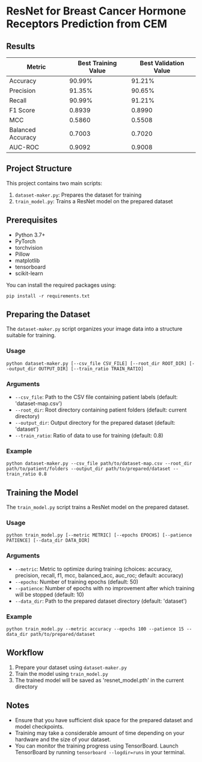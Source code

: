 # ResNet for Breast Cancer Hormone Receptors Prediction from CEM

## Results

| Metric | Best Training Value | Best Validation Value |
|--------|---------------------|------------------------|
| Accuracy | 90.99% | 91.21% |
| Precision | 91.35% | 90.65% |
| Recall | 90.99% | 91.21% |
| F1 Score | 0.8939 | 0.8990 |
| MCC | 0.5860 | 0.5508 |
| Balanced Accuracy | 0.7003 | 0.7020 |
| AUC-ROC | 0.9092 | 0.9008 |

## Project Structure

This project contains two main scripts:
1. `dataset-maker.py`: Prepares the dataset for training
2. `train_model.py`: Trains a ResNet model on the prepared dataset

## Prerequisites

- Python 3.7+
- PyTorch
- torchvision
- Pillow
- matplotlib
- tensorboard
- scikit-learn

You can install the required packages using:

```
pip install -r requirements.txt
```

## Preparing the Dataset

The `dataset-maker.py` script organizes your image data into a structure suitable for training.

### Usage

```
python dataset-maker.py [--csv_file CSV_FILE] [--root_dir ROOT_DIR] [--output_dir OUTPUT_DIR] [--train_ratio TRAIN_RATIO]
```

### Arguments

- `--csv_file`: Path to the CSV file containing patient labels (default: 'dataset-map.csv')
- `--root_dir`: Root directory containing patient folders (default: current directory)
- `--output_dir`: Output directory for the prepared dataset (default: 'dataset')
- `--train_ratio`: Ratio of data to use for training (default: 0.8)

### Example

```
python dataset-maker.py --csv_file path/to/dataset-map.csv --root_dir path/to/patient/folders --output_dir path/to/prepared/dataset --train_ratio 0.8
```

## Training the Model

The `train_model.py` script trains a ResNet model on the prepared dataset.

### Usage

```
python train_model.py [--metric METRIC] [--epochs EPOCHS] [--patience PATIENCE] [--data_dir DATA_DIR]
```

### Arguments

- `--metric`: Metric to optimize during training (choices: accuracy, precision, recall, f1, mcc, balanced_acc, auc_roc; default: accuracy)
- `--epochs`: Number of training epochs (default: 50)
- `--patience`: Number of epochs with no improvement after which training will be stopped (default: 10)
- `--data_dir`: Path to the prepared dataset directory (default: 'dataset')

### Example

```
python train_model.py --metric accuracy --epochs 100 --patience 15 --data_dir path/to/prepared/dataset
```

## Workflow

1. Prepare your dataset using `dataset-maker.py`
2. Train the model using `train_model.py`
3. The trained model will be saved as 'resnet_model.pth' in the current directory

## Notes

- Ensure that you have sufficient disk space for the prepared dataset and model checkpoints.
- Training may take a considerable amount of time depending on your hardware and the size of your dataset.
- You can monitor the training progress using TensorBoard. Launch TensorBoard by running `tensorboard --logdir=runs` in your terminal.

